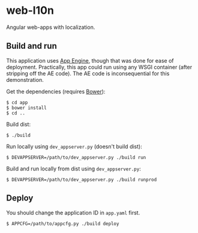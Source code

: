 # web-l10n

Angular web-apps with localization.

## Build and run

This application uses [App Engine](https://developers.google.com/appengine),
though that was done for ease of deployment. Practically, this app could run
using any WSGI container (after stripping off the AE code). The AE code is
inconsequential for this demonstration.

Get the dependencies (requires [Bower](http://bower.io)):

    $ cd app
    $ bower install
    $ cd ..

Build dist:

    $ ./build

Run locally using `dev_appserver.py` (doesn't build dist):

    $ DEVAPPSERVER=/path/to/dev_appserver.py ./build run

Build and run locally from dist using `dev_appserver.py`:

    $ DEVAPPSERVER=/path/to/dev_appserver.py ./build runprod

## Deploy

You should change the application ID in `app.yaml` first.

    $ APPCFG=/path/to/appcfg.py ./build deploy
